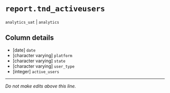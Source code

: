 # `report.tnd_activeusers`
`analytics_uat` | `analytics`

## Column details
* [date]      `date`
* [character varying] `platform`
* [character varying] `state`
* [character varying] `user_type`
* [integer]   `active_users`

-------------------------------------------------------------------------------
*Do not make edits above this line.*
